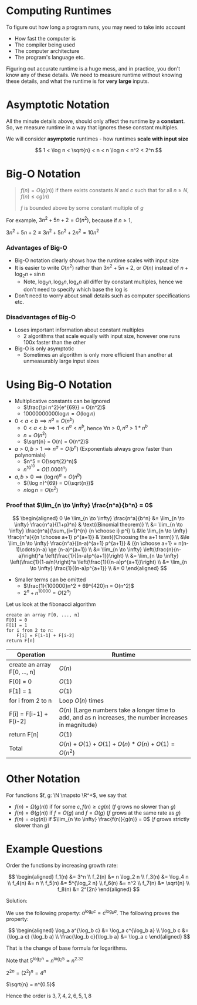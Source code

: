 # Computing Runtimes

To figure out how long a program runs, you may need to take into account

-   How fast the computer is
-   The compiler being used
-   The computer architecture
-   The program's language etc.

Figuring out accurate runtime is a huge mess, and in practice, you don't know any of these details. We need to measure runtime without knowing these details, and what the runtime is for **very large** inputs.

# Asymptotic Notation

All the minute details above, should only affect the runtime by a **constant**. So, we measure runtime in a way that ignores these constant multiples.

We will consider **asymptotic** runtimes - how runtimes **scale with input size**

$$
1 < \log n < \sqrt{n} < n < n \log n < n^2 < 2^n
$$

# Big-O Notation

> $f(n) = O(g(n))$ if there exists constants $N$ and $c$ such that for all $n \ge N$, $f(n) \le c g(n)$
>
> $f$ is bounded above by some constant multiple of $g$

For example,
$3n^2 + 5n + 2 = O(n^2)$, because if $n \ge 1$,

$3n^2 + 5n + 2 \le 3n^2 + 5n^2 + 2n^2 = 10n^2$

### Advantages of Big-O

-   Big-O notation clearly shows how the runtime scales with input size
-   It is easier to write $O(n^2)$ rather than $3n^2 + 5n + 2$, or $O(n)$ instead of $n + \log_2 n + \sin n$
    -   Note, $\log_2 n, \log_3 n, \log_x n$ all differ by constant multiples, hence we don't need to specify which base the log is
-   Don't need to worry about small details such as computer specifications etc.

### Disadvantages of Big-O

-   Loses important information about constant multiples
    -   2 algorithms that scale equally with input size, however one runs 100x faster than the other
-   Big-O is only asymptotic
    -   Sometimes an algorithm is only more efficient than another at unmeasurably large input sizes

# Using Big-O Notation

-   Multiplicative constants can be ignored
    -   $\frac{\pi n^2}{e^{69}} = O(n^2)$
    -   $10000000000 \log n = O(\log n)$
-   $0 < a < b \implies n^a = O(n^b)$
    -   $0 < a < b \implies 1 < n^a < n^b$, hence $\forall n > 0, n^a > 1*n^b$
    -   $n = O(n^2)$
    -   $\sqrt{n} = O(n) = O(n^2)$
-   $a > 0, b > 1 \implies n^a = O(b^n)$ (Exponentials always grow faster than polynomials)
    -   $n^5 = O(\sqrt{2}^n)$
    -   $n^{10^{10}} = O(1.0001^n)$
-   $a, b > 0 \implies (\log n)^a = O(n^b)$
    -   $(\log n)^{69} = O(\sqrt{n})$
    -   $n \log n = O(n^2)$

### Proof that $\lim_{n \to \infty} \frac{n^a}{b^n} = 0$

$$
\begin{aligned}
    0 \le \lim_{n \to \infty} \frac{n^a}{b^n} &= \lim_{n \to \infty} \frac{n^a}{(1+p)^n} &  \text{(Binomial theorem)} \\
    &= \lim_{n \to \infty} \frac{n^a}{\sum_{i=1}^{n} {n \choose i} p^i} \\
    &\le \lim_{n \to \infty} \frac{n^a}{{n \choose a+1} p^{a+1}} & \text{(Choosing the a+1 term)} \\
    &\le \lim_{n \to \infty} \frac{n^a}{(n-a)^{a+1} p^{a+1}} & ({n \choose a+1} = n(n-1)\cdots(n-a) \ge (n-a)^{a+1}) \\
    &= \lim_{n \to \infty} \left(\frac{n}{n-a}\right)^a \left(\frac{1}{(n-a)p^{a+1}}\right) \\
    &= \lim_{n \to \infty} \left(\frac{1}{1-a/n}\right)^a \left(\frac{1}{(n-a)p^{a+1}}\right) \\
    &= \lim_{n \to \infty} \frac{1}{(n-a)p^{a+1}} \\
    &= 0
\end{aligned}
$$

-   Smaller terms can be omitted
    -   $\frac{1}{100000}n^2 + 69^{420}n = O(n^2)$
    -   $2^n + n^{10000} = O(2^n)$

Let us look at the fibonacci algorithm

```
create an array F[0, ..., n]
F[0] = 0
F[1] = 1
for i from 2 to n:
    F[i] = F[i-1] + F[i-2]
return F[n]
```

| Operation                    | Runtime                                                                                                 |
| ---------------------------- | ------------------------------------------------------------------------------------------------------- |
| create an array F[0, ..., n] | $O(n)$                                                                                                  |
| F[0] = 0                     | $O(1)$                                                                                                  |
| F[1] = 1                     | $O(1)$                                                                                                  |
| for i from 2 to n            | Loop $O(n)$ times                                                                                       |
| F[i] = F[i-1] + F[i-2]       | $O(n)$ (Large numbers take a longer time to add, and as n increases, the number increases in magnitude) |
| return F[n]                  | $O(1)$                                                                                                  |
| Total                        | $O(n) + O(1) + O(1) + O(n) * O(n) + O(1) = O(n^2)$                                                      |

# Other Notation

For functions $f, g: \N \mapsto \R^+$, we say that

-   $f(n) = \Omega(g(n))$ if for some $c, f(n) \ge cg(n)$ ($f$ grows no slower than $g$)
-   $f(n) = \Theta(g(n))$ if $f = O(g)$ and $f = \Omega(g)$ ($f$ grows at the same rate as $g$)
-   $f(n) = o(g(n))$ if $\lim_{n \to \infty} \frac{f(n)}{g(n)} = 0$ ($f$ grows strictly slower than $g$)

# Example Questions

Order the functions by increasing growth rate:

$$
\begin{aligned}
f_1(n) &= 3^n \\
f_2(n) &= n \log_2 n \\
f_3(n) &= \log_4 n \\
f_4(n) &= n \\
f_5(n) &= 5^{\log_2 n} \\
f_6(n) &= n^2 \\
f_7(n) &= \sqrt{n} \\
f_8(n) &= 2^{2n}
\end{aligned}
$$

Solution:

We use the following property: $a^{\log_b c} = c^{\log_b a}$. The following proves the property:

$$
\begin{aligned}
\log_a a^{\log_b c} &= \log_a c^{\log_b a} \\
\log_b c &= (\log_a c) (\log_b a) \\
\frac{\log_b c}{\log_b a} &= \log_a c
\end{aligned}
$$

That is the change of base formula for logarithms.

Note that $5^{\log_2 n} = n^{\log_2 5} \approx n^{2.32}$

$2^{2n} = (2^2)^n = 4^n$

$\sqrt{n} = n^{0.5}$

Hence the order is $3, 7, 4, 2, 6, 5, 1, 8$

